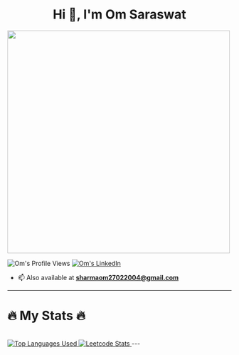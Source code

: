 <h1 align="center">Hi 👋, I'm Om Saraswat</h1>
<img src="https://user-images.githubusercontent.com/74038190/212749447-bfb7e725-6987-49d9-ae85-2015e3e7cc41.gif" width="500">

<p align="left"> 
    <img src="https://komarev.com/ghpvc/?username=om__saraswat&label=Profile%20views&color=0e75b6&style=flat" alt="Om's Profile Views" />
    <!-- LinkedIn -->
    <a href="https://www.linkedin.com/in/om-saraswat/">
        <img src="https://img.shields.io/badge/-OmSaraswat-blue?style=flat&logo=Linkedin&logoColor=white" alt="Om's LinkedIn" />
<!--         dikkat ho sakti hai uper -->
    </a>
</p>

- 📫 Also available at **sharmaom27022004@gmail.com**

---

<h1>🔥 My Stats 🔥</h3>
<!-- <br>
<a href="#">
    <img src="http://github-readme-streak-stats.herokuapp.com?user=devasheeshG&theme=dark&background=000000" alt="GitHub Streak">
</a> -->
<!-- <br> -->
<!-- <a href="#">
    <img src="https://github-readme-stats.vercel.app/api?username=RohanBhardwaj720&show_icons=true&theme=vision-friendly-dark&background=000000" alt="Rohan's GitHub stats">
</a> -->
<br>
<a href="#">
    <img src="https://github-readme-stats.vercel.app/api/top-langs/?username=om-saraswat&theme=vision-friendly-dark" alt="Top Languages Used">
</a>
<a href="#">
    <img src="https://leetcard.jacoblin.cool/om__saraswat?theme=dark&font=Ubuntu&ext=heatmap", alt="Leetcode Stats">
</a>
<!-- <a href="#">
    <img src="https://codeforces-readme-stats.vercel.app/api/card?username=RohanBhardwaj&theme=dark&disable_animations=false&show_icons=true&force_username=true", alt="Codeforces Stats">
</a> -->
---

<!--
**om-saraswat/om-saraswat** is a ✨ _special_ ✨ repository because its `README.md` (this file) appears on your GitHub profile.

Here are some ideas to get you started:

- 🔭 I’m currently working on ...
- 🌱 I’m currently learning ...
- 👯 I’m looking to collaborate on ...
- 🤔 I’m looking for help with ...
- 💬 Ask me about ...
- 📫 How to reach me: ...
- 😄 Pronouns: ...
- ⚡ Fun fact: ...
-->
